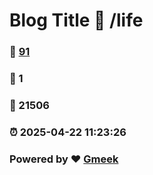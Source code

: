 # Blog Title :link: /life 
### :page_facing_up: [91](/life/tag.html) 
### :speech_balloon: 1 
### :hibiscus: 21506 
### :alarm_clock: 2025-04-22 11:23:26 
### Powered by :heart: [Gmeek](https://github.com/Meekdai/Gmeek)
